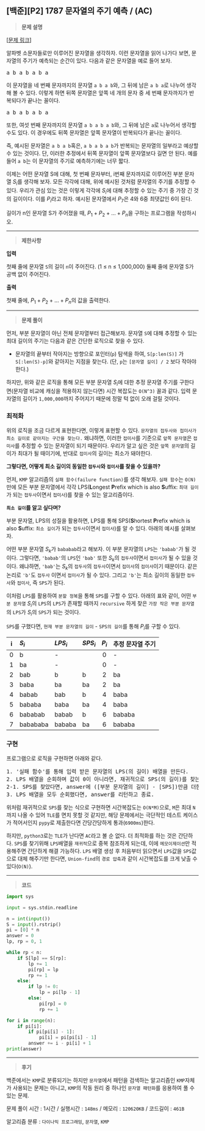 [백준][P2] 1787 문자열의 주기 예측 / (AC)
---
> **문제 설명**
>

[[문제 링크](https://www.acmicpc.net/problem/1787)]

알파벳 소문자들로만 이루어진 문자열을 생각하자. 이런 문자열을 읽어 나가다 보면, 문자열의 주기가 예측되는 순간이 있다. 다음과 같은 문자열을 예로 들어 보자.

<pre>a b a b a b a</pre>

이 문자열을 네 번째 문자까지의 문자열 `a b a b`와, 그 뒤에 남은 `a b a`로 나누어 생각해 볼 수 있다. 이렇게 하면 뒤쪽 문자열은 앞쪽 네 개의 문자 중 세 번째 문자까지가 반복되다가 끝나는 꼴이다.

<pre>a b a b a b a</pre>

또한, 여섯 번째 문자까지의 문자열 `a b a b a b`와, 그 뒤에 남은 `a`로 나누어서 생각할 수도 있다. 이 경우에도 뒤쪽 문자열은 앞쪽 문자열이 반복되다가 끝나는 꼴이다.

즉, 예시된 문자열은 `a b a b`혹은, `a b a b a b`가 반복되는 문자열의 일부라고 예상할 수 있는 것이다. 단, 이러한 추정에서 뒤쪽 문자열이 앞쪽 문자열보다 길면 안 된다. 예를 들어 `a b`는
이 문자열의 주기로 예측하기에는 너무 짧다.

이제는 어떤 문자열 S에 대해, 첫 번째 문자부터, i번째 문자까지로 이루어진 부분 문자열 <span>$S_i$</span>를 생각해 보자. 모든 각각에 대해, 위에 예시된 것처럼 문자열의 주기를 추정할 수 있다.
우리가 관심 있는 것은 이렇게 각각에 <span>$S_i$</span>에 대해 추정할 수 있는 주기 중 가장 긴 것의 길이이다. 이를 <span>$P_i$</span>라고 하자. 예시된 문자열에서 <span>
$P_7$</span>은 4와 6중 최댓값인 6이 된다.

길이가 n인 문자열 S가 주어졌을 때, <span>$P_1 + P_2 + ... + P_n$</span>을 구하는 프로그램을 작성하시오.

---

> **제한사항**
>

**입력**

첫째 줄에 문자열 `S`의 길이 `n`이 주어진다. (1 ≤ n ≤ 1,000,000) 둘째 줄에 문자열 S가 공백 없이 주어진다.

**출력**

첫째 줄에, <span>$P_1 + P_2 + ... + P_n$</span>의 값을 출력한다.


---

> **문제 풀이**

먼저, 부분 문자열이 아닌 전체 문자열부터 접근해보자. 문자열 `S`에 대해 추정할 수 있는 최대 길이의 주기는 다음과 같은 간단한 로직으로 찾을 수 있다.

- 문자열의 끝부터 작아지는 방향으로 포인터(`p`) 탐색을 하여, `S[p:len(S)]` 가 `S[:len(S)-p]`와 같아지는 지점을 찾는다. (단, `p`는 `[문자열 길이] / 2` 보다 작아야 한다.)

하지만, 위와 같은 로직을 통해 모든 부분 문자열 <span>$S_i$</span>에 대한 추정 문자열 주기를 구한다면(문자열 비교에 캐싱을 적용하지 않는다면) 시간 복잡도는 `O(N^3)` 꼴과 같다. 입력
문자열의 길이가 `1,000,000`까지 주어지기 때문에 정말 턱 없이 오래 걸릴 것이다.

### 최적화

위의 로직을 조금 다르게 표현한다면, 이렇게 표현할 수 있다. `문자열의 접두사와 접미사가 최소 길이로 같아지는 구간을 찾는다.` 왜냐하면, 이러한 `접미사`를 기준으로 `앞쪽 문자열`은 `접미사`를 추정할 수 있는
문자열이 되기 때문이다. 우리가 알고 싶은 것은 `앞쪽 문자열`의 길이가 최대가 될 때이기에, 반대로 `접미사`의 길이는 최소가 돼야한다.

**그렇다면, 어떻게 최소 길이의 동일한 `접두사`와 `접미사`를 찾을 수 있을까?**

먼저, `KMP` 알고리즘의 `실패 함수(failure function)`를 생각 해보자. `실패 함수`는 `O(N)`만에 모든 부분 문자열에서 각각 LPS(**L**ongest **P**refix which is also **S**uffix: `최대 길이`가 되는 `접두사`이면서 `접미사`)를
찾을 수 있는 알고리즘이다.

**`최소 길이`를 알고 싶다며?**

부분 문자열, LPS의 성질을 활용하면, LPS를 통해 SPS(**S**hortest **P**refix which is also **S**uffix: `최소 길이`가 되는 `접두사`이면서 `접미사`)를 알 수 있다. 아래의 예시를 살펴보자.

어떤 부분 문자열 <span>$S_k$</span>가 `bababab`라고 해보자. 이 부분 문자열의 `LPS`는 `'babab'`가 될 것이다. 그렇다면, `'babab'`의 `LPS`인 `'bab'`
또한 <span>$S_k$</span>의 `접두사`이면서 `접미사`가 될 수 있을 것이다. 왜냐하면, `'bab'`는 <span>$S_k$</span>의 `접두사`의 `접두사`이면서 `접미사`의 `접미사`이기
때문이다. 같은 논리로 `'b'`도 `접두사` 이면서 `접미사`가 될 수 있다. 그리고 `'b'`는 최소 길이의 동일한 `접두사`와 `접미사`, 즉 `SPS`가 된다.

이처럼 `LPS`를 활용하여 `분할 정복`을 통해 `SPS`를 구할 수 있다. 아래의 표와 같이, 어떤 `부분 문자열` <span>$S_i$</span>의 `LPS`의 `LPS`가 존재할 때까지 `recursive`
하게 찾은 `가장 작은 부분 문자열`의 `LPS`가 <span>$S_i$</span>의 `SPS`가 되는 것이다.

`SPS`를 구했다면, `현재 부분 문자열의 길이` - `SPS의 길이`를 통해 <span>$P_i$</span>를 구할 수 있다.

| i | <span>$S_i$</span> | <span>$LPS_i$</span> | <span>$SPS_i$</span> | <span>$P_i$</span> | 추정 문자열 주기 |
|:---:|:---|:---|:---|:---:|:---|
| 0 | b         | - | | 0 | -      |
| 1 | ba        | - | | 0 | -      |
| 2 | bab       | b | b | 2 | ba     |
| 3 | baba      | ba | ba | 2 | ba     |
| 4 | babab     | bab | b | 4 | baba   |
| 5 | bababa    | baba | ba | 4 | baba   |
| 6 | bababab   | babab | b | 6 | bababa |
| 7 | babababa  | bababa | ba | 6 | bababa |

### 구현

프로그램으로 로직을 구현하면 아래와 같다.
<pre>
1. '실패 함수'를 통해 입력 받은 문자열의 LPS(의 길이) 배열을 만든다.
2. LPS 배열을 순회하며 값이 0이 아니라면, 재귀적으로 SPS(의 길이)를 찾는다.
2-1. SPS를 찾았다면, answer에 ([부분 문자열의 길이] - [SPS])만큼 더한다.
3. LPS 배열을 모두 순회했다면, answer를 리턴하고 종료.
</pre>

위처럼 재귀적으로 `SPS`를 찾는 식으로 구현하면 시간복잡도는 `O(N*M)`으로, `M`은 최대 `N`까지 나올 수 있어 `TLE`를 면치 못할 것 같지만, 해당 문제에서는 극단적인 테스트 케이스가 적어서인지 `pypy`로 제출한다면 간당간당하게 통과(`6900ms`)한다.

하지만, `python3`로는 `TLE`가 난다면 `AC`라고 볼 순 없다. 더 최적화를 하는 것은 간단하다. `SPS`를 찾기위해 `LPS`배열을 `재귀적`으로 중복 참조하게 되는데, 이에 `메모이제이션`만 적용해주면 간단하게 해결 가능하다. `LPS` 배열 생성 후 처음부터 읽으면서 `LPS`값을 `SPS`값으로 대체 해주기만 한다면, `Union-find`의 `경로 압축`과 같이 시간복잡도를 크게 낮출 수 있다(`O(N)`).

---

> **코드**
>

```python
import sys

input = sys.stdin.readline

n = int(input())
S = input().rstrip()
pi = [0] * n
answer = 0
lp, rp = 0, 1

while rp < n:
    if S[lp] == S[rp]:
        lp += 1
        pi[rp] = lp
        rp += 1
    else:
        if lp != 0:
            lp = pi[lp - 1]
        else:
            pi[rp] = 0
            rp += 1

for i in range(n):
    if pi[i]:
        if pi[pi[i] - 1]:
            pi[i] = pi[pi[i] - 1]
        answer += i - pi[i] + 1
print(answer)
```

---

> **후기**

백준에서는 `KMP`로 분류되기는 하지만 `문자열`에서 패턴을 검색하는 알고리즘인 `KMP`자체가 사용되는 문제는 아니고, `KMP`의 작동 원리 중 하나인 `문자열 패턴화`를 응용하여 풀 수 있는 문제.

문제 풀이 시간 : 1시간 / 실행시간 : `148ms` / 메모리 : `120620KB` / 코드길이 : `461B`

알고리즘 분류 : `다이나믹 프로그래밍`, `문자열`, `KMP`
